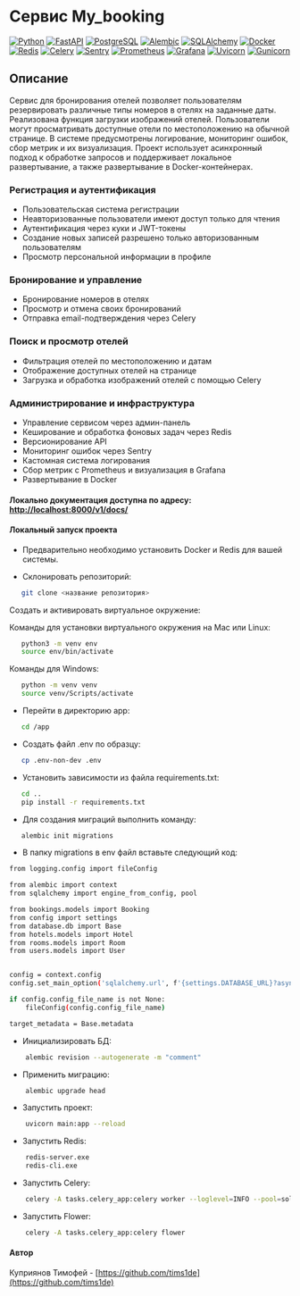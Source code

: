 # Cервис My_booking

[![Python](https://img.shields.io/badge/-Python-464646?style=flat-square&logo=Python)](https://www.python.org/)
[![FastAPI](https://img.shields.io/badge/-FastAPI-464646?style=flat-square&logo=fastapi)](https://fastapi.tiangolo.com/)
[![PostgreSQL](https://img.shields.io/badge/-PostgreSQL-464646?style=flat-square&logo=PostgreSQL)](https://www.postgresql.org/)
[![Alembic](https://img.shields.io/badge/-Alembic-464646?style=flat-square&logo=Alembic)](https://alembic.sqlalchemy.org/en/latest/)
[![SQLAlchemy](https://img.shields.io/badge/-SQLAlchemy-464646?style=flat-square&logo=SQLAlchemy)](https://www.sqlalchemy.org/)
[![Docker](https://img.shields.io/badge/-Docker-464646?style=flat-square&logo=docker)](https://www.docker.com/)
[![Redis](https://img.shields.io/badge/-Redis-464646?style=flat-square&logo=Redis)](https://redis.io/)
[![Celery](https://img.shields.io/badge/-Celery-464646?style=flat-square&logo=Celery)](https://docs.celeryq.dev/en/stable/)
[![Sentry](https://img.shields.io/badge/-Sentry-464646?style=flat-square&logo=Sentry)](https://sentry.io/welcome/)
[![Prometheus](https://img.shields.io/badge/-Prometheus-464646?style=flat-square&logo=Prometheus)](https://prometheus.io/)
[![Grafana](https://img.shields.io/badge/-Grafana-464646?style=flat-square&logo=Grafana)](https://grafana.com/)
[![Uvicorn](https://img.shields.io/badge/-Uvicorn-464646?style=flat-square&logo=uvicorn)](https://www.uvicorn.org/)
[![Gunicorn](https://img.shields.io/badge/-Gunicorn-464646?style=flat-square&logo=gunicorn)](https://gunicorn.org/)

## Описание

Сервис для бронирования отелей позволяет пользователям резервировать различные типы номеров в отелях на заданные даты. Реализована функция загрузки изображений отелей. Пользователи могут просматривать доступные отели по местоположению на обычной странице. В системе предусмотрены логирование, мониторинг ошибок, сбор метрик и их визуализация. Проект использует асинхронный подход к обработке запросов и поддерживает локальное развертывание, а также развертывание в Docker-контейнерах.

### Регистрация и аутентификация

- Пользовательская система регистрации
- Неавторизованные пользователи имеют доступ только для чтения
- Аутентификация через куки и JWT-токены
- Создание новых записей разрешено только авторизованным пользователям
- Просмотр персональной информации в профиле

### Бронирование и управление

- Бронирование номеров в отелях
- Просмотр и отмена своих бронирований
- Отправка email-подтверждения через Celery

### Поиск и просмотр отелей

- Фильтрация отелей по местоположению и датам
- Отображение доступных отелей на странице
- Загрузка и обработка изображений отелей с помощью Celery

### Администрирование и инфраструктура

- Управление сервисом через админ-панель
- Кеширование и обработка фоновых задач через Redis
- Версионирование API
- Мониторинг ошибок через Sentry
- Кастомная система логирования
- Сбор метрик с Prometheus и визуализация в Grafana
- Развертывание в Docker

#### Локально документация доступна по адресу: <http://localhost:8000/v1/docs/>

#### Локальный запуск проекта

- Предварительно необходимо установить Docker и Redis для вашей системы.

- Склонировать репозиторий:

```bash
   git clone <название репозитория>
```

Cоздать и активировать виртуальное окружение:

Команды для установки виртуального окружения на Mac или Linux:

```bash
   python3 -m venv env
   source env/bin/activate
```

Команды для Windows:

```bash
   python -m venv venv
   source venv/Scripts/activate
```

- Перейти в директорию app:

```bash
   cd /app
```

- Создать файл .env по образцу:

```bash
   cp .env-non-dev .env
```

- Установить зависимости из файла requirements.txt:

```bash
   cd ..
   pip install -r requirements.txt
```

- Для создания миграций выполнить команду:

```bash
   alembic init migrations
```

- В папку migrations в env файл вставьте следующий код:

```bash
from logging.config import fileConfig

from alembic import context
from sqlalchemy import engine_from_config, pool

from bookings.models import Booking
from config import settings
from database.db import Base
from hotels.models import Hotel
from rooms.models import Room
from users.models import User


config = context.config
config.set_main_option('sqlalchemy.url', f'{settings.DATABASE_URL}?async_fallback=True')

if config.config_file_name is not None:
    fileConfig(config.config_file_name)

target_metadata = Base.metadata
```

- Инициализировать БД:

``` bash
    alembic revision --autogenerate -m "comment"  
```

- Применить миграцию:

``` bash
    alembic upgrade head 
```

- Запустить проект:

``` bash
    uvicorn main:app --reload   
```

- Запустить Redis:

``` bash
    redis-server.exe
    redis-cli.exe
```

- Запустить Celery:

``` bash
    celery -A tasks.celery_app:celery worker --loglevel=INFO --pool=solo
```

- Запустить Flower:

``` bash
    celery -A tasks.celery_app:celery flower
```

#### Автор

Куприянов Тимофей - [https://github.com/tims1de](https://github.com/tims1de)
